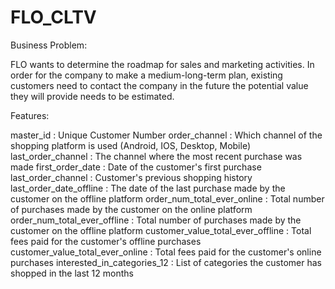 # FLO_CLTV
Business Problem:

FLO wants to determine the roadmap for sales and marketing activities. In order for the company to make a medium-long-term plan, existing customers need to contact the company in the future the potential value they will provide needs to be estimated.


Features:

master_id : Unique Customer Number
order_channel : Which channel of the shopping platform is used (Android, IOS, Desktop, Mobile)
last_order_channel : The channel where the most recent purchase was made
first_order_date : Date of the customer's first purchase
last_order_channel : Customer's previous shopping history
last_order_date_offline : The date of the last purchase made by the customer on the offline platform
order_num_total_ever_online : Total number of purchases made by the customer on the online platform
order_num_total_ever_offline : Total number of purchases made by the customer on the offline platform
customer_value_total_ever_offline : Total fees paid for the customer's offline purchases
customer_value_total_ever_online : Total fees paid for the customer's online purchases
interested_in_categories_12 : List of categories the customer has shopped in the last 12 months 
